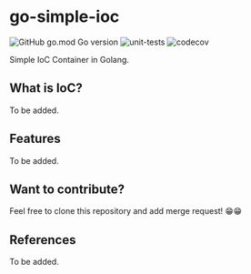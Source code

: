 # go-simple-ioc 
![GitHub go.mod Go version](https://img.shields.io/github/go-mod/go-version/josephsalimin/go-simple-ioc)
![unit-tests](https://github.com/josephsalimin/go-simple-ioc/workflows/unit-tests/badge.svg?branch=master)
![codecov](https://codecov.io/gh/josephsalimin/go-simple-ioc/branch/master/graph/badge.svg)

Simple IoC Container in Golang.

## What is IoC?
To be added.

## Features
To be added.

## Want to contribute?
Feel free to clone this repository and add merge request! 😁😁

## References
To be added.